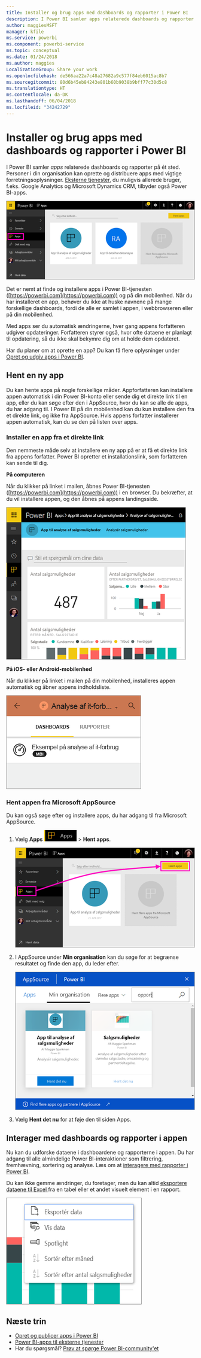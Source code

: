 ```yaml
---
title: Installer og brug apps med dashboards og rapporter i Power BI
description: I Power BI samler apps relaterede dashboards og rapporter på ét sted.
author: maggiesMSFT
manager: kfile
ms.service: powerbi
ms.component: powerbi-service
ms.topic: conceptual
ms.date: 01/24/2018
ms.author: maggies
LocalizationGroup: Share your work
ms.openlocfilehash: de566aa22a7c48a27682a9c577f84eb6015ac8b7
ms.sourcegitcommit: 80d6b45eb84243e801b60b9038b9bff77c30d5c8
ms.translationtype: HT
ms.contentlocale: da-DK
ms.lasthandoff: 06/04/2018
ms.locfileid: "34242729"
---
```

# <a name="install-and-use-apps-with-dashboards-and-reports-in-power-bi"></a>Installer og brug apps med dashboards og rapporter i Power BI
I Power BI samler *apps* relaterede dashboards og rapporter på ét sted. Personer i din organisation kan oprette og distribuere apps med vigtige forretningsoplysninger. [Eksterne tjenester](service-connect-to-services.md), du muligvis allerede bruger, f.eks. Google Analytics og Microsoft Dynamics CRM, tilbyder også Power BI-apps. 

![Apps i Power BI](media/service-install-use-apps/power-bi-apps-left-nav.png)

Det er nemt at finde og installere apps i Power BI-tjenesten ([https://powerbi.com](https://powerbi.com)) og på din mobilenhed. Når du har installeret en app, behøver du ikke at huske navnene på mange forskellige dashboards, fordi de alle er samlet i appen, i webbrowseren eller på din mobilenhed.

Med apps ser du automatisk ændringerne, hver gang appens forfatteren udgiver opdateringer. Forfatteren styrer også, hvor ofte dataene er planlagt til opdatering, så du ikke skal bekymre dig om at holde dem opdateret. 

Har du planer om at oprette en app? Du kan få flere oplysninger under [Opret og udgiv apps i Power BI](service-create-distribute-apps.md).

## <a name="get-a-new-app"></a>Hent en ny app
Du kan hente apps på nogle forskellige måder. Appforfatteren kan installere appen automatisk i din Power BI-konto eller sende dig et direkte link til en app, eller du kan søge efter den i AppSource, hvor du kan se alle de apps, du har adgang til. I Power BI på din mobilenhed kan du kun installere den fra et direkte link, og ikke fra AppSource. Hvis appens forfatter installerer appen automatisk, kan du se den på listen over apps.

### <a name="install-an-app-from-a-direct-link"></a>Installer en app fra et direkte link
Den nemmeste måde selv at installere en ny app på er at få et direkte link fra appens forfatter. Power BI opretter et installationslink, som forfatteren kan sende til dig.

**På computeren** 

Når du klikker på linket i mailen, åbnes Power BI-tjenesten ([https://powerbi.com](https://powerbi.com)) i en browser. Du bekræfter, at du vil installere appen, og den åbnes på appens landingsside.

![Applandingsside i Power BI-tjenesten](media/service-install-use-apps/power-bi-app-landing-page-opportunity-480.png)

**På iOS- eller Android-mobilenhed** 

Når du klikker på linket i mailen på din mobilenhed, installeres appen automatisk og åbner appens indholdsliste. 

![Apps indholdsliste på mobilenhed](media/service-install-use-apps/power-bi-app-index-it-spend-360.png)

### <a name="get-the-app-from-microsoft-appsource"></a>Hent appen fra Microsoft AppSource
Du kan også søge efter og installere apps, du har adgang til fra Microsoft AppSource. 

1. Vælg **Apps** ![Apps i navigationsruden til venstre](media/service-install-use-apps/power-bi-apps-bar.png) > **Hent apps**. 
   
     ![Ikonet Hent apps](media/service-install-use-apps/power-bi-service-apps-get-apps-oppty.png)
2. I AppSource under **Min organisation** kan du søge for at begrænse resultatet og finde den app, du leder efter.
   
     ![I AppSource under Min organisation](media/service-install-use-apps/power-bi-appsource-my-org.png)
3. Vælg **Hent det nu** for at føje den til siden Apps. 

## <a name="interact-with-the-dashboards-and-reports-in-the-app"></a>Interager med dashboards og rapporter i appen
Nu kan du udforske dataene i dashboardene og rapporterne i appen. Du har adgang til alle almindelige Power BI-interaktioner som filtrering, fremhævning, sortering og analyse. Læs om at [interagere med rapporter i Power BI](service-reading-view-and-editing-view.md). 

Du kan ikke gemme ændringer, du foretager, men du kan altid [eksportere dataene til Excel ](power-bi-visualization-export-data.md) fra en tabel eller et andet visuelt element i en rapport.

![Eksportér data fra et visuelt Power BI-element](media/service-install-use-apps/power-bi-service-export-data-visual.png)

## <a name="next-steps"></a>Næste trin
* [Opret og publicer apps i Power BI](service-create-distribute-apps.md)
* [Power BI-apps til eksterne tjenester](service-connect-to-services.md)
* Har du spørgsmål? [Prøv at spørge Power BI-community'et](http://community.powerbi.com/)

